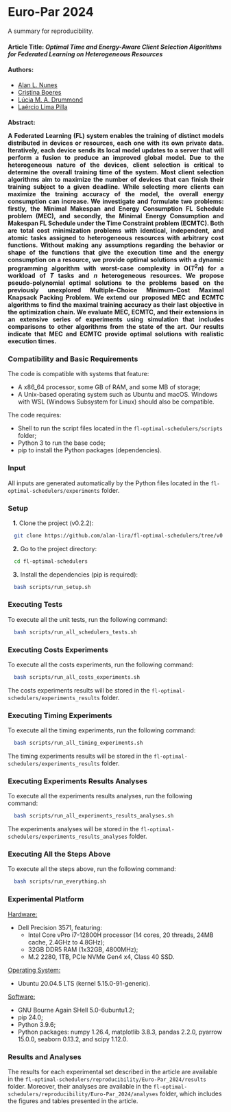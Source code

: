 # Euro-Par 2024

A summary for reproducibility.

#### **Article Title:** *Optimal Time and Energy-Aware Client Selection Algorithms for Federated Learning on Heterogeneous Resources*

#### **Authors:**
- [Alan L. Nunes](https://orcid.org/0000-0002-9384-862X)
- [Cristina Boeres](https://orcid.org/0000-0002-1679-6643)
- [Lúcia M. A. Drummond](https://orcid.org/0000-0002-3831-5230)
- [Laércio Lima Pilla](https://orcid.org/0000-0003-0997-586X)

#### **Abstract:** <p align="justify">A Federated Learning (FL) system enables the training  of distinct models distributed in devices or resources, each one with its own private data. Iteratively, each device  sends its local model updates to a server that will perform a fusion to produce an improved global model. Due to the heterogeneous nature of the devices, client selection is critical to determine the overall training time of the system. Most client selection algorithms aim to maximize the number of devices that can finish their training subject to a given deadline. While selecting more clients can maximize the training accuracy of the model, the overall energy consumption can increase. We investigate and formulate two problems: firstly, the Minimal Makespan and Energy Consumption FL Schedule problem (MEC), and secondly, the Minimal Energy Consumption and Makespan FL Schedule under the Time Constraint problem (ECMTC). Both are total cost minimization problems with identical, independent, and atomic tasks assigned to heterogeneous resources with arbitrary cost functions. Without making any assumptions regarding the behavior or shape of the functions that give the execution time and the energy consumption on a resource, we provide optimal solutions with a dynamic programming algorithm with worst-case complexity in O($T^2n$) for a workload of $T$ tasks and $n$ heterogeneous resources. We propose pseudo-polynomial optimal solutions to the problems based on the previously unexplored Multiple-Choice Minimum-Cost Maximal Knapsack Packing Problem. We extend our proposed MEC and ECMTC algorithms to find the maximal training accuracy as their last objective in the optimization chain. We evaluate MEC, ECMTC, and their extensions in an extensive series of experiments using simulation that includes comparisons to other algorithms from the state of the art. Our results indicate that MEC and ECMTC provide optimal solutions with realistic execution times.</p>

### Compatibility and Basic Requirements

The code is compatible with systems that feature:

- A x86_64 processor, some GB of RAM, and some MB of storage;
- A Unix-based operating system such as Ubuntu and macOS. Windows with WSL (Windows Subsystem for Linux) should also be compatible.

The code requires:

- Shell to run the script files located in the `fl-optimal-schedulers/scripts` folder;
- Python 3 to run the base code;
- pip to install the Python packages (dependencies).

### Input

All inputs are generated automatically by the Python files located in the `fl-optimal-schedulers/experiments` folder.

### Setup

&nbsp;&nbsp;&nbsp;**1.** Clone the project (v0.2.2):

```bash
  git clone https://github.com/alan-lira/fl-optimal-schedulers/tree/v0.2.2
```

&nbsp;&nbsp;&nbsp;**2.** Go to the project directory:

```bash
  cd fl-optimal-schedulers
```

&nbsp;&nbsp;&nbsp;**3.** Install the dependencies (pip is required):

```bash
  bash scripts/run_setup.sh
```

### Executing Tests

To execute all the unit tests, run the following command:

```bash
  bash scripts/run_all_schedulers_tests.sh
```

### Executing Costs Experiments

To execute all the costs experiments, run the following command:

```bash
  bash scripts/run_all_costs_experiments.sh
```

The costs experiments results will be stored in the `fl-optimal-schedulers/experiments_results` folder.

### Executing Timing Experiments

To execute all the timing experiments, run the following command:

```bash
  bash scripts/run_all_timing_experiments.sh
```

The timing experiments results will be stored in the `fl-optimal-schedulers/experiments_results` folder.

### Executing Experiments Results Analyses

To execute all the experiments results analyses, run the following command:

```bash
  bash scripts/run_all_experiments_results_analyses.sh
```

The experiments analyses will be stored in the `fl-optimal-schedulers/experiments_results_analyses` folder.

### Executing All the Steps Above

To execute all the steps above, run the following command:

```bash
  bash scripts/run_everything.sh
```

### Experimental Platform

<u>Hardware:</u>

- Dell Precision 3571, featuring:
  - Intel Core vPro i7-12800H processor (14 cores, 20 threads, 24MB cache, 2.4GHz to 4.8GHz);
  - 32GB DDR5 RAM (1x32GB, 4800MHz);
  - M.2 2280, 1TB, PCIe NVMe Gen4 x4, Class 40 SSD.

<u>Operating System:</u>

- Ubuntu 20.04.5 LTS (kernel 5.15.0-91-generic).

<u>Software:</u>

- GNU Bourne Again SHell 5.0-6ubuntu1.2;
- pip 24.0;
- Python 3.9.6;
- Python packages: numpy 1.26.4, matplotlib 3.8.3, pandas 2.2.0, pyarrow 15.0.0, seaborn 0.13.2, and scipy 1.12.0.

### Results and Analyses

The results for each experimental set described in the article are available in the `fl-optimal-schedulers/reproducibility/Euro-Par_2024/results` folder. Moreover, their analyses are available in the `fl-optimal-schedulers/reproducibility/Euro-Par_2024/analyses` folder, which includes the figures and tables presented in the article.
